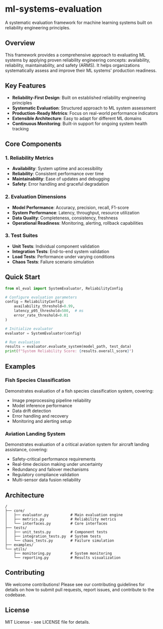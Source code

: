# ml-systems-evaluation

A systematic evaluation framework for machine learning systems built on reliability engineering principles.

## Overview

This framework provides a comprehensive approach to evaluating ML systems by applying proven reliability engineering concepts: availability, reliability, maintainability, and safety (ARMS). It helps organizations systematically assess and improve their ML systems' production readiness.

## Key Features

- **Reliability-First Design**: Built on established reliability engineering principles
- **Systematic Evaluation**: Structured approach to ML system assessment
- **Production-Ready Metrics**: Focus on real-world performance indicators
- **Extensible Architecture**: Easy to adapt for different ML domains
- **Continuous Monitoring**: Built-in support for ongoing system health tracking

## Core Components

### 1. Reliability Metrics
- **Availability**: System uptime and accessibility
- **Reliability**: Consistent performance over time
- **Maintainability**: Ease of updates and debugging
- **Safety**: Error handling and graceful degradation

### 2. Evaluation Dimensions
- **Model Performance**: Accuracy, precision, recall, F1-score
- **System Performance**: Latency, throughput, resource utilization
- **Data Quality**: Completeness, consistency, freshness
- **Operational Readiness**: Monitoring, alerting, rollback capabilities

### 3. Test Suites
- **Unit Tests**: Individual component validation
- **Integration Tests**: End-to-end system validation
- **Load Tests**: Performance under varying conditions
- **Chaos Tests**: Failure scenario simulation

## Quick Start

```python
from ml_eval import SystemEvaluator, ReliabilityConfig

# Configure evaluation parameters
config = ReliabilityConfig(
    availability_threshold=0.99,
    latency_p95_threshold=500,  # ms
    error_rate_threshold=0.01
)

# Initialize evaluator
evaluator = SystemEvaluator(config)

# Run evaluation
results = evaluator.evaluate_system(model_path, test_data)
print(f"System Reliability Score: {results.overall_score}")
```

## Examples

### Fish Species Classification
Demonstrates evaluation of a fish species classification system, covering:
- Image preprocessing pipeline reliability
- Model inference performance
- Data drift detection
- Error handling and recovery
- Monitoring and alerting setup

### Aviation Landing System
Demonstrates evaluation of a critical aviation system for aircraft landing assistance, covering:
- Safety-critical performance requirements
- Real-time decision making under uncertainty
- Redundancy and failover mechanisms
- Regulatory compliance validation
- Multi-sensor data fusion reliability

## Architecture

```
/
├── core/
│   ├── evaluator.py          # Main evaluation engine
│   ├── metrics.py            # Reliability metrics
│   └── interfaces.py         # Core interfaces
├── tests/
│   ├── unit_tests.py         # Component tests
│   ├── integration_tests.py  # System tests
│   └── chaos_tests.py        # Failure simulation
├── examples/
└── utils/
    ├── monitoring.py         # System monitoring
    └── reporting.py          # Results visualization
```

## Contributing

We welcome contributions! Please see our contributing guidelines for details on how to submit pull requests, report issues, and contribute to the codebase.

## License

MIT License - see LICENSE file for details.
